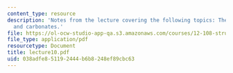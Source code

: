 ```yaml
---
content_type: resource
description: 'Notes from the lecture covering the following topics: The Al2SiO5 group,
  and carbonates.'
file: https://ol-ocw-studio-app-qa.s3.amazonaws.com/courses/12-108-structure-of-earth-materials-fall-2004/038adfe851192444b6b8248ef89cbc63_lecture10.pdf
file_type: application/pdf
resourcetype: Document
title: lecture10.pdf
uid: 038adfe8-5119-2444-b6b8-248ef89cbc63
---
```


